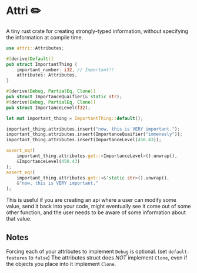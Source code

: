 # Attri  ✏️

A tiny rust crate for creating strongly-typed information, without specifying the information at compile time.

```rust
use attri::Attributes;

#[derive(Default)]
pub struct ImportantThing {
    important_number: i32, // Important!!
    attributes: Attributes,
}

#[derive(Debug, PartialEq, Clone)] 
pub struct ImportanceQuaifier(&'static str);
#[derive(Debug, PartialEq, Clone)] 
pub struct ImportanceLevel(f32);

let mut important_thing = ImportantThing::default();

important_thing.attributes.insert("now, this is VERY important.");
important_thing.attributes.insert(ImportanceQuaifier("immenesly"));
important_thing.attributes.insert(ImportanceLevel(450.43));

assert_eq!(
    important_thing.attributes.get::<ImportanceLevel>().unwrap(), 
    &ImportanceLevel(450.43)
);
assert_eq!(
    important_thing.attributes.get::<&'static str>().unwrap(),
    &"now, this is VERY important."
);
```

This is useful if you are creating an api where a user can modify some value, send it back into your code, might eventually see it come out of some other function, and the user needs to be aware of some information about that value.

## Notes 
Forcing each of your attributes to implement `Debug` is optional. (set `default-features` to `false`)
The attributes struct does *NOT* implement `Clone`, even if the objects you place into it implement `Clone`.
